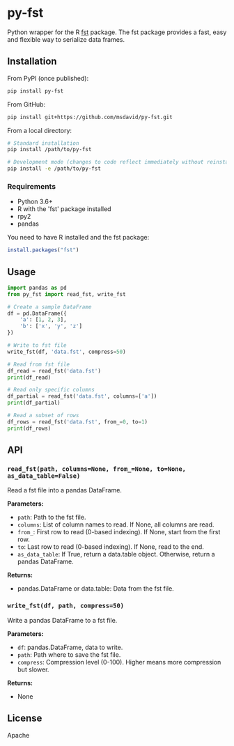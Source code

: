 # py-fst

Python wrapper for the R [fst](https://www.fstpackage.org/) package. The fst package provides a fast, easy and flexible way to serialize data frames.

## Installation

From PyPI (once published):
```bash
pip install py-fst
```

From GitHub:
```bash
pip install git+https://github.com/msdavid/py-fst.git
```

From a local directory:
```bash
# Standard installation
pip install /path/to/py-fst

# Development mode (changes to code reflect immediately without reinstalling)
pip install -e /path/to/py-fst
```

### Requirements

- Python 3.6+
- R with the 'fst' package installed
- rpy2
- pandas

You need to have R installed and the fst package:

```R
install.packages("fst")
```

## Usage

```python
import pandas as pd
from py_fst import read_fst, write_fst

# Create a sample DataFrame
df = pd.DataFrame({
    'a': [1, 2, 3],
    'b': ['x', 'y', 'z']
})

# Write to fst file
write_fst(df, 'data.fst', compress=50)

# Read from fst file
df_read = read_fst('data.fst')
print(df_read)

# Read only specific columns
df_partial = read_fst('data.fst', columns=['a'])
print(df_partial)

# Read a subset of rows
df_rows = read_fst('data.fst', from_=0, to=1)
print(df_rows)
```

## API

### `read_fst(path, columns=None, from_=None, to=None, as_data_table=False)`

Read a fst file into a pandas DataFrame.

**Parameters:**
- `path`: Path to the fst file.
- `columns`: List of column names to read. If None, all columns are read.
- `from_`: First row to read (0-based indexing). If None, start from the first row.
- `to`: Last row to read (0-based indexing). If None, read to the end.
- `as_data_table`: If True, return a data.table object. Otherwise, return a pandas DataFrame.

**Returns:**
- pandas.DataFrame or data.table: Data from the fst file.

### `write_fst(df, path, compress=50)`

Write a pandas DataFrame to a fst file.

**Parameters:**
- `df`: pandas.DataFrame, data to write.
- `path`: Path where to save the fst file.
- `compress`: Compression level (0-100). Higher means more compression but slower.

**Returns:**
- None

## License

Apache